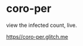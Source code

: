 coro-per
=================

view the infected count, live.

[https//coro-per.glitch.me](https://coro-per.glitch.me)